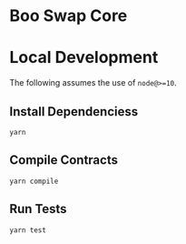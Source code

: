 # Boo Swap Core


# Local Development

The following assumes the use of `node@>=10`.

## Install Dependenciess

`yarn`

## Compile Contracts

`yarn compile`

## Run Tests

`yarn test`
